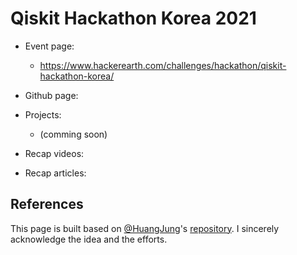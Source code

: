 # Qiskit Hackathon Korea 2021
* Event page:
  * https://www.hackerearth.com/challenges/hackathon/qiskit-hackathon-korea/
* Github page:

* Projects:
  * (comming soon)

* Recap videos:

* Recap articles:

## References
This page is built based on [@HuangJung](https://github.com/HuangJunye)'s [repository](https://github.com/HuangJunye/Qiskit-Hackathon-Guide/blob/master/Past%20Qiskit%20Hackathons/Past%20Qiskit%20Hackathons.md). I sincerely acknowledge the idea and the efforts.
